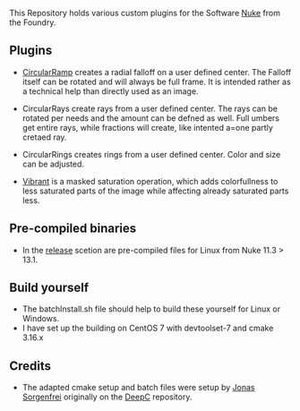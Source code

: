 This Repository holds various custom plugins for the Software [Nuke](https://www.foundry.com/products/nuke-family/nuke) from the Foundry.


## Plugins

- [CircularRamp](https://vimeo.com/640930193) creates a radial falloff on a user defined center. The Falloff itself can be rotated and will always be full frame. It is intended rather as a technical help than directly used as an image.

- CircularRays create rays from a user defined center. The rays can be rotated per needs and the amount can be defned as well. Full umbers get entire rays, while fractions will create, like intented a=one partly cretaed ray.

- CircularRings creates rings from a user defined center. Color and size can be adjusted. 

- [Vibrant](https://vimeo.com/637353122) is a masked saturation operation, which adds colorfullness to less saturated parts of the image while affecting already saturated parts less.


## Pre-compiled binaries
- In the [release](https://github.com/falkhofmann/nuke_plugins/releases) scetion are pre-compiled files for Linux from Nuke 11.3 > 13.1.


## Build yourself
- The batchInstall.sh file should help to build these yourself for Linux or Windows.
- I have set up the building on CentOS 7 with devtoolset-7 and cmake 3.16.x

## Credits 
- The adapted cmake setup and batch files were setup by [Jonas Sorgenfrei](https://github.com/jonassorgenfrei) originally on the [DeepC](https://github.com/charlesangus/DeepC) repository.
